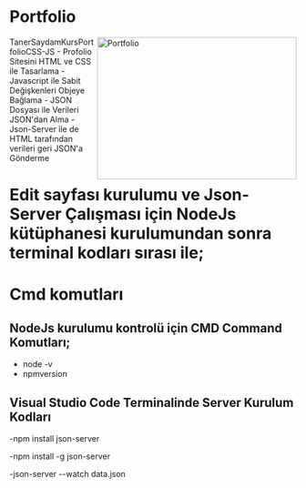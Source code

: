 # Portfolio
<img align="right" alt="Portfolio " height=250 width=350 src="https://upload.wikimedia.org/wikipedia/commons/8/81/Portfolio_.gif" />
TanerSaydamKursPortfolioCSS-JS
- Profolio Sitesini HTML ve CSS ile Tasarlama
- Javascript ile Sabit Değişkenleri Objeye Bağlama
- JSON Dosyası ile Verileri JSON'dan Alma
- Json-Server ile de HTML tarafından verileri geri JSON'a Gönderme

# Edit sayfası kurulumu ve Json-Server Çalışması için NodeJs kütüphanesi kurulumundan sonra terminal kodları sırası ile;

# Cmd komutları
## NodeJs kurulumu kontrolü için CMD Command Komutları;  
- node -v
- npmversion

## Visual Studio Code Terminalinde Server Kurulum Kodları
-npm install json-server

-npm install -g json-server  

-json-server --watch data.json 


